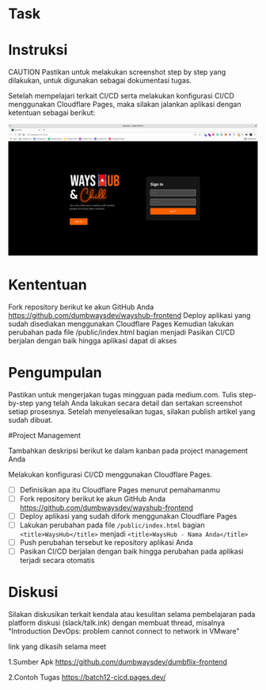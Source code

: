 # Task

# Instruksi

CAUTION
Pastikan untuk melakukan screenshot step by step yang dilakukan, untuk digunakan sebagai dokumentasi tugas.

Setelah mempelajari terkait CI/CD serta melakukan konfigurasi CI/CD menggunakan Cloudflare Pages, maka silakan jalankan aplikasi dengan ketentuan sebagai berikut:

![Img 1](assets/task5.png)

# Kententuan

Fork repository berikut ke akun GitHub Anda https://github.com/dumbwaysdev/wayshub-frontend
Deploy aplikasi yang sudah disediakan menggunakan Cloudflare Pages
Kemudian lakukan perubahan pada file /public/index.html bagian <title>WaysHub</title> menjadi <title>WaysHub - Nama Anda</title>
Pasikan CI/CD berjalan dengan baik hingga aplikasi dapat di akses

# Pengumpulan

Pastikan untuk mengerjakan tugas mingguan pada medium.com.
Tulis step-by-step yang telah Anda lakukan secara detail dan sertakan screenshot setiap prosesnya.
Setelah menyelesaikan tugas, silakan publish artikel yang sudah dibuat.

#Project Management

Tambahkan deskripsi berikut ke dalam kanban pada project management Anda

Melakukan konfigurasi CI/CD menggunakan Cloudflare Pages.

- [ ] Definisikan apa itu Cloudflare Pages menurut pemahamanmu
- [ ] Fork repository berikut ke akun GitHub Anda https://github.com/dumbwaysdev/wayshub-frontend
- [ ] Deploy aplikasi yang sudah difork menggunakan Cloudflare Pages
- [ ] Lakukan perubahan pada file `/public/index.html` bagian `<title>WaysHub</title>` menjadi `<title>WaysHub - Nama Anda</title>`
- [ ] Push perubahan tersebut ke repository aplikasi Anda
- [ ] Pasikan CI/CD berjalan dengan baik hingga perubahan pada aplikasi terjadi secara otomatis

# Diskusi
Silakan diskusikan terkait kendala atau kesulitan selama pembelajaran pada platform diskusi (slack/talk.ink) dengan membuat thread, misalnya "Introduction DevOps: problem cannot connect to network in VMware"












link yang dikasih selama meet

1.Sumber Apk
https://github.com/dumbwaysdev/dumbflix-frontend

2.Contoh Tugas
https://batch12-cicd.pages.dev/
